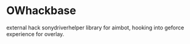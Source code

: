 # OWhackbase
external hack
sonydriverhelper library for aimbot, hooking into geforce experience for overlay.
